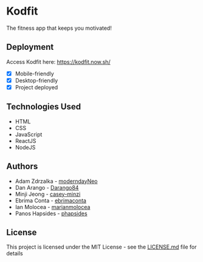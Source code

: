 # Kodfit

The fitness app that keeps you motivated!

## Deployment

Access Kodfit here: https://kodfit.now.sh/

- [x] Mobile-friendly
- [x] Desktop-friendly
- [x] Project deployed

## Technologies Used

* HTML
* CSS
* JavaScript
* ReactJS
* NodeJS

## Authors

* Adam Zdrzalka - [moderndayNeo](https://github.com/moderndayNeo)
* Dan Arango - [Darango84](https://github.com/Darango84)
* Minji Jeong - [casey-minzi](https://github.com/casey-minzi)
* Ebrima Conta - [ebrimaconta](https://github.com/ebrimaconta)
* Ian Molocea - [marianmolocea](https://github.com/marianmolocea)
* Panos Hapsides - [phapsides](https://github.com/phapsides)


## License

This project is licensed under the MIT License - see the [LICENSE.md](LICENSE.md) file for details
